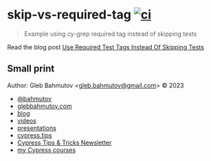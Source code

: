 # skip-vs-required-tag [![ci](https://github.com/bahmutov/skip-vs-required-tag/actions/workflows/ci.yml/badge.svg?branch=main)](https://github.com/bahmutov/skip-vs-required-tag/actions/workflows/ci.yml)

> Example using cy-grep required tag instead of skipping tests

Read the blog post [Use Required Test Tags Instead Of Skipping Tests](https://glebbahmutov.com/blog/required-tags-instead-of-skipped-tests/)

## Small print

Author: Gleb Bahmutov &lt;gleb.bahmutov@gmail.com&gt; &copy; 2023

- [@bahmutov](https://twitter.com/bahmutov)
- [glebbahmutov.com](https://glebbahmutov.com)
- [blog](https://glebbahmutov.com/blog)
- [videos](https://www.youtube.com/glebbahmutov)
- [presentations](https://slides.com/bahmutov)
- [cypress.tips](https://cypress.tips)
- [Cypress Tips & Tricks Newsletter](https://cypresstips.substack.com/)
- [my Cypress courses](https://cypress.tips/courses)
